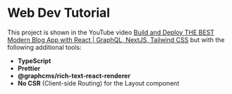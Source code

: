 # Web Dev Tutorial

This project is shown in the YouTube video [Build and Deploy THE BEST Modern Blog App with React | GraphQL, NextJS, Tailwind CSS](https://www.youtube.com/watch?v=HYv55DhgTuA) but with the following additional tools:

- **TypeScript**
- **Prettier**
- **@graphcms/rich-text-react-renderer**
- **No CSR** (Client-side Routing) for the Layout component
